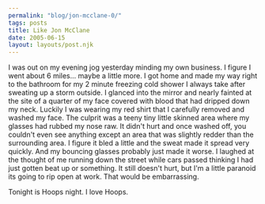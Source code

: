 ```yaml
---
permalink: "blog/jon-mcclane-0/"
tags: posts
title: Like Jon McClane
date: 2005-06-15
layout: layouts/post.njk
---
```


I was out on my evening jog yesterday minding my own business. I figure I went about 6 miles... maybe a little more. I got home and made my way right to the bathroom for my 2 minute freezing cold shower I always take after sweating up a storm outside. I glanced into the mirror and nearly fainted at the site of a quarter of my face covered with blood that had dripped down my neck. Luckily I was wearing my red shirt that I carefully removed and washed my face. The culprit was a teeny tiny little skinned area where my glasses had rubbed my nose raw. It didn't hurt and once washed off, you couldn't even see anything except an area that was slightly redder than the surrounding area. I figure it bled a little and the sweat made it spread very quickly. And my bouncing glasses probably just made it worse. I laughed at the thought of me running down the street while cars passed thinking I had just gotten beat up or something. It still doesn't hurt, but I'm a little paranoid its going to rip open at work. That would be embarrassing. 

Tonight is Hoops night. I love Hoops.